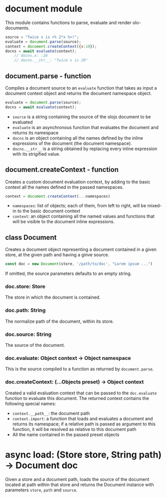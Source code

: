   

document module
============================================================================
This module contains functions to parse, evaluate and render olo-documents.
  

```js
source = "Twice x is <% 2*x %>!";
evaluate = document.parse(source);
context = document.createContext({x:10});
docns = await evaluate(context);    
    // docns.x: :10
    // docns.__str__: "Twice x is 20"
```
  

  

document.parse - function
----------------------------------------------------------------------------
Compiles a document source to an `evaluate` function that takes as input
a document context object and returns the document namespace object.
  

```js
evaluate = document.parse(source);
docns = await evaluate(context);
```
  

- `source` is a string containing the source of the olojs document to be
  evaluated
- `evaluate` is an asynchronous function that evaluates the document and
  returns its namespace
- `docns` is an object containing all the names defined by the inline
  expressions of the document (the document namespace).
- `docns.__str__` is a string obtained by replacing every inline expression
  with its strigified value. 
  

  

document.createContext - function
----------------------------------------------------------------------------
Creates a custom document evaluation context, by adding to the basic
context all the names defined in the passed namespaces.
  

```js
context = document.createContext(...namespaces)
```
- `namespaces`: list of objects; each of them, from left to right, will be
  mixed-in to the basic document context
- `context`: an object containing all the named values and functions that
  will be visible to the document inline expressions.
  

  

class Document
------------------------------------------------------------------------
Creates a document object representing a document contained in a given
store, at the given path and having a ginve source.
  

```js
const doc = new Document(store, '/path/to/doc', "Lorem ipsum ...")
```
  

If omitted, the source parameters defaults to an empty string.
  

### doc.store: Store
The store in which the document is contained.
  

### doc.path: String
The normalize path of the document, within its store.
  

### doc.source: String
The source of the document.
  

### doc.evaluate: Object context -> Object namespace
This is the source compiled to a function as returned by `document.parse`.
  

  

### doc.createContext: (...Objects preset) -> Object context
  

Created a valid evaluation context that can be passed to the
`doc.evaluate` function to evaluate this document. The returned
context contains the following special names:
  

- `context.__path__`: the document path
- `context.import`: a function that loads and evaluates a document and
  returns its namespace; if a relative path is passed as argument to
  this function, it will be resolved as relative to this document path
- All the name contained in the passed preset objects
  

  

async load: (Store store, String path) -> Document doc
=====================================================================
Given a store and a document path, loads the source of the document
located at path within that store and returns the Document instance
with parameters `store`, `path` and `source`.
  


